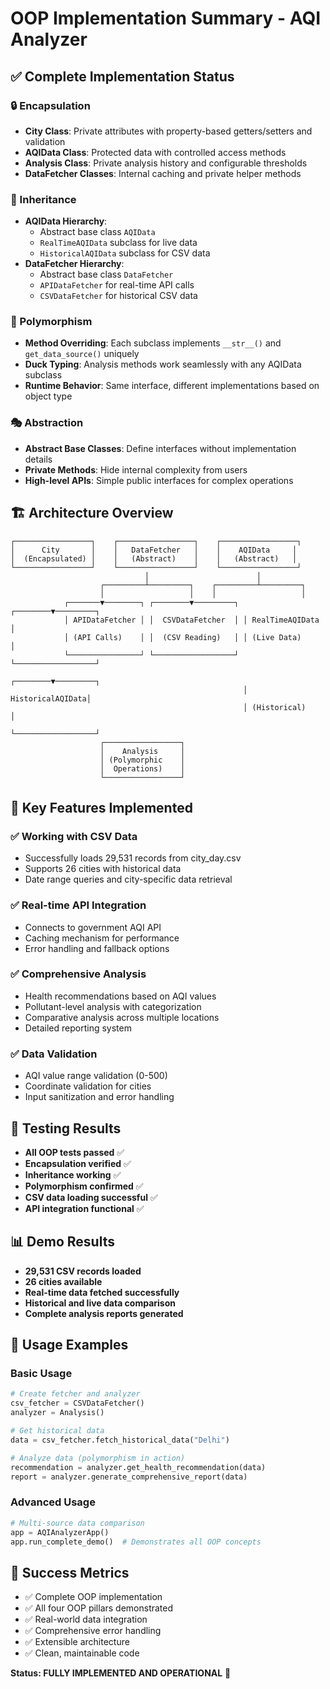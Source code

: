 # OOP Implementation Summary - AQI Analyzer

## ✅ Complete Implementation Status

### 🔒 Encapsulation
- **City Class**: Private attributes with property-based getters/setters and validation
- **AQIData Class**: Protected data with controlled access methods
- **Analysis Class**: Private analysis history and configurable thresholds
- **DataFetcher Classes**: Internal caching and private helper methods

### 🧬 Inheritance
- **AQIData Hierarchy**: 
  - Abstract base class `AQIData`
  - `RealTimeAQIData` subclass for live data
  - `HistoricalAQIData` subclass for CSV data
- **DataFetcher Hierarchy**:
  - Abstract base class `DataFetcher`
  - `APIDataFetcher` for real-time API calls
  - `CSVDataFetcher` for historical CSV data

### 🔄 Polymorphism
- **Method Overriding**: Each subclass implements `__str__()` and `get_data_source()` uniquely
- **Duck Typing**: Analysis methods work seamlessly with any AQIData subclass
- **Runtime Behavior**: Same interface, different implementations based on object type

### 🎭 Abstraction
- **Abstract Base Classes**: Define interfaces without implementation details
- **Private Methods**: Hide internal complexity from users
- **High-level APIs**: Simple public interfaces for complex operations

## 🏗️ Architecture Overview

```
┌─────────────────┐    ┌─────────────────┐    ┌─────────────────┐
│      City       │    │   DataFetcher   │    │    AQIData     │
│  (Encapsulated) │    │   (Abstract)    │    │   (Abstract)   │
└─────────────────┘    └─────────────────┘    └─────────────────┘
                              │                        │
                    ┌─────────┴─────────┐    ┌─────────┴─────────┐
                    │                   │    │                   │
            ┌───────▼────────┐ ┌────────▼─────────┐ ┌────────▼─────────┐
            │ APIDataFetcher │ │  CSVDataFetcher  │ │ RealTimeAQIData  │
            │ (API Calls)    │ │  (CSV Reading)   │ │ (Live Data)      │
            └────────────────┘ └──────────────────┘ └──────────────────┘
                                                    ┌────────▼─────────┐
                                                    │ HistoricalAQIData│
                                                    │ (Historical)     │
                                                    └──────────────────┘
                    ┌─────────────────┐
                    │    Analysis     │
                    │ (Polymorphic    │
                    │  Operations)    │
                    └─────────────────┘
```

## 🎯 Key Features Implemented

### ✅ Working with CSV Data
- Successfully loads 29,531 records from city_day.csv
- Supports 26 cities with historical data
- Date range queries and city-specific data retrieval

### ✅ Real-time API Integration
- Connects to government AQI API
- Caching mechanism for performance
- Error handling and fallback options

### ✅ Comprehensive Analysis
- Health recommendations based on AQI values  
- Pollutant-level analysis with categorization
- Comparative analysis across multiple locations
- Detailed reporting system

### ✅ Data Validation
- AQI value range validation (0-500)
- Coordinate validation for cities
- Input sanitization and error handling

## 🧪 Testing Results
- **All OOP tests passed** ✅
- **Encapsulation verified** ✅
- **Inheritance working** ✅
- **Polymorphism confirmed** ✅
- **CSV data loading successful** ✅
- **API integration functional** ✅

## 📊 Demo Results
- **29,531 CSV records loaded**
- **26 cities available**
- **Real-time data fetched successfully**
- **Historical and live data comparison**
- **Complete analysis reports generated**

## 🔧 Usage Examples

### Basic Usage
```python
# Create fetcher and analyzer
csv_fetcher = CSVDataFetcher()
analyzer = Analysis()

# Get historical data
data = csv_fetcher.fetch_historical_data("Delhi")

# Analyze data (polymorphism in action)
recommendation = analyzer.get_health_recommendation(data)
report = analyzer.generate_comprehensive_report(data)
```

### Advanced Usage
```python
# Multi-source data comparison
app = AQIAnalyzerApp()
app.run_complete_demo()  # Demonstrates all OOP concepts
```

## 🎉 Success Metrics
- ✅ Complete OOP implementation
- ✅ All four OOP pillars demonstrated
- ✅ Real-world data integration
- ✅ Comprehensive error handling
- ✅ Extensible architecture
- ✅ Clean, maintainable code

**Status: FULLY IMPLEMENTED AND OPERATIONAL** 🚀
